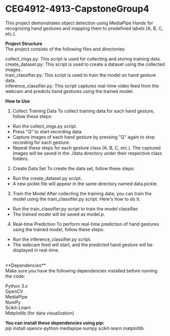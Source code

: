 # CEG4912-4913-CapstoneGroup4

This project demonstrates object detection using MediaPipe Hands for recognizing hand gestures and mapping them to predefined labels (A, B, C, etc.).

**Project Structure** <br />
The project consists of the following files and directories: <br />

collect_imgs.py: This script is used for collecting and storing training data. <br />
create_dataset.py: This script is used to create a dataset using the collected images. <br />
train_classifier.py: This script is used to train the model on hand gesture data. <br />
inference_classifier.py: This script captures real-time video feed from the webcam and predicts hand gestures using the trained model.

**How to Use**
1. Collect Training Data
To collect training data for each hand gesture, follow these steps:
  - Run the collect_imgs.py script.
  - Press "Q" to start recording data.
  - Capture images of each hand gesture by pressing "Q" again to stop recording for each gesture.
  - Repeat these steps for each gesture class (A, B, C, etc.). The captured images will be saved in the ./data directory under their respective class folders.

2. Create Data Set
To create the data set, follow these steps:
  - Run the create_dataset.py script.
  - A new pickle file will appear in the same directory named data.pickle.

3. Train the Model
After collecting the training data, you can train the model using the train_classifier.py script. Here's how to do it:
  - Run the train_classifier.py script to train the model classifier.
  - The trained model will be saved as model.p.

4. Real-time Prediction
To perform real-time prediction of hand gestures using the trained model, follow these steps:
  - Run the inference_classifier.py script.
  - The webcam feed will start, and the predicted hand gesture will be displayed in real-time.

<br />
**Dependencies**<br />
Make sure you have the following dependencies installed before running the code:<br />

Python 3.x <br />
OpenCV <br />
MediaPipe <br />
NumPy <br />
Scikit-Learn <br />
Matplotlib (for data visualization) <br />

**You can install these dependencies using pip:** <br />
pip install opencv-python mediapipe numpy scikit-learn matplotlib
